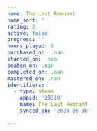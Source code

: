```yaml
---
name: The Last Remnant
name_sort: ''
rating: 0
active: false
progress: ''
hours_played: 0
purchased_on: .nan
started_on: .nan
beaten_on: .nan
completed_on: .nan
mastered_on: .nan
identifiers:
  - type: steam
    appid: '23310'
    name: The Last Remnant
    synced_on: '2024-08-30'

---
```

